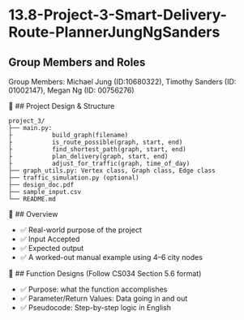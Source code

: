 # 13.8-Project-3-Smart-Delivery-Route-PlannerJungNgSanders

## Group Members and Roles
Group Members: Michael Jung (ID:10680322), Timothy Sanders (ID: 01002147), Megan Ng (ID: 00756276)

🧠 ## Project Design & Structure
```
project_3/
├── main.py:
├           build_graph(filename)
├           is_route_possible(graph, start, end)
├           find_shortest_path(graph, start, end)
├           plan_delivery(graph, start, end)
├           adjust_for_traffic(graph, time_of_day)
├── graph_utils.py: Vertex class, Graph class, Edge class
├── traffic_simulation.py (optional)
├── design_doc.pdf
├── sample_input.csv
└── README.md
```

📄 ## Overview
- ✅ Real-world purpose of the project
- ✅ Input Accepted
- ✅ Expected output
- ✅ A worked-out manual example using 4–6 city nodes


📄 ## Function Designs (Follow CS034 Section 5.6 format)
- ✅ Purpose: what the function accomplishes
- ✅ Parameter/Return Values: Data going in and out
- ✅ Pseudocode: Step-by-step logic in English
